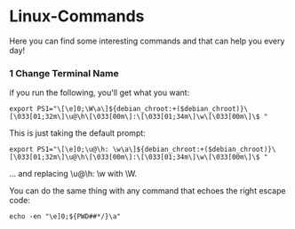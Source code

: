 # Linux-Commands
Here you can find some interesting commands and that can help you every day!


### 1 Change Terminal Name
if you run the following, you'll get what you want:

`export PS1="\[\e]0;\W\a\]${debian_chroot:+($debian_chroot)}\[\033[01;32m\]\u@\h\[\033[00m\]:\[\033[01;34m\]\w\[\033[00m\]\$ "`

This is just taking the default prompt:

`export PS1="\[\e]0;\u@\h: \w\a\]${debian_chroot:+($debian_chroot)}\[\033[01;32m\]\u@\h\[\033[00m\]:\[\033[01;34m\]\w\[\033[00m\]\$ "`

... and replacing \u@\h: \w with \W.

You can do the same thing with any command that echoes the right escape code:

`echo -en "\e]0;${PWD##*/}\a"`
